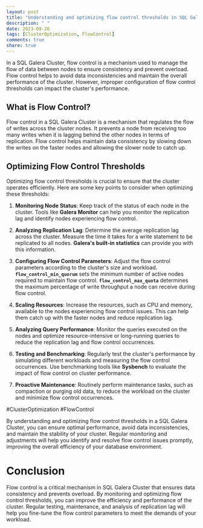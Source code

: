 ```yaml
---
layout: post
title: "Understanding and optimizing flow control thresholds in SQL Galera Cluster"
description: " "
date: 2023-09-26
tags: [ClusterOptimization, FlowControl]
comments: true
share: true
---
```


In a SQL Galera Cluster, flow control is a mechanism used to manage the flow of data between nodes to ensure consistency and prevent overload. Flow control helps to avoid data inconsistencies and maintain the overall performance of the cluster. However, improper configuration of flow control thresholds can impact the cluster's performance.

## What is Flow Control?

Flow control in a SQL Galera Cluster is a mechanism that regulates the flow of writes across the cluster nodes. It prevents a node from receiving too many writes when it is lagging behind the other nodes in terms of replication. Flow control helps maintain data consistency by slowing down the writes on the faster nodes and allowing the slower node to catch up.

## Optimizing Flow Control Thresholds

Optimizing flow control thresholds is crucial to ensure that the cluster operates efficiently. Here are some key points to consider when optimizing these thresholds:

1. **Monitoring Node Status**: Keep track of the status of each node in the cluster. Tools like **Galera Monitor** can help you monitor the replication lag and identify nodes experiencing flow control.

2. **Analyzing Replication Lag**: Determine the average replication lag across the cluster. Measure the time it takes for a write statement to be replicated to all nodes. **Galera's built-in statistics** can provide you with this information.

3. **Configuring Flow Control Parameters**: Adjust the flow control parameters according to the cluster's size and workload. **`flow_control_min_quorum`** sets the minimum number of active nodes required to maintain flow control. **`flow_control_max_quota`** determines the maximum percentage of write throughput a node can receive during flow control.

4. **Scaling Resources**: Increase the resources, such as CPU and memory, available to the nodes experiencing flow control issues. This can help them catch up with the faster nodes and reduce replication lag.

5. **Analyzing Query Performance**: Monitor the queries executed on the nodes and optimize resource-intensive or long-running queries to reduce the replication lag and flow control occurrences.

6. **Testing and Benchmarking**: Regularly test the cluster's performance by simulating different workloads and measuring the flow control occurrences. Use benchmarking tools like **Sysbench** to evaluate the impact of flow control on cluster performance.

7. **Proactive Maintenance**: Routinely perform maintenance tasks, such as compaction or purging old data, to reduce the workload on the cluster and minimize flow control occurrences.

#ClusterOptimization #FlowControl

By understanding and optimizing flow control thresholds in a SQL Galera Cluster, you can ensure optimal performance, avoid data inconsistencies, and maintain the stability of your cluster. Regular monitoring and adjustments will help you identify and resolve flow control issues promptly, improving the overall efficiency of your database environment.

# Conclusion

Flow control is a critical mechanism in SQL Galera Cluster that ensures data consistency and prevents overload. By monitoring and optimizing flow control thresholds, you can improve the efficiency and performance of the cluster. Regular testing, maintenance, and analysis of replication lag will help you fine-tune the flow control parameters to meet the demands of your workload.